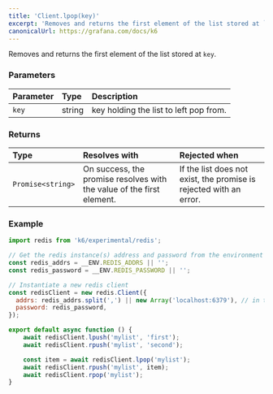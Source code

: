 ```yaml
---
title: 'Client.lpop(key)'
excerpt: 'Removes and returns the first element of the list stored at `key`.'
canonicalUrl: https://grafana.com/docs/k6
---
```


Removes and returns the first element of the list stored at `key`.

### Parameters

| Parameter | Type   | Description                            |
| :-------- | :----- | :------------------------------------- |
| `key`     | string | key holding the list to left pop from. |


### Returns

| Type              | Resolves with                                                         | Rejected when                                                      |
| :---------------- | :-------------------------------------------------------------------- | :----------------------------------------------------------------- |
| `Promise<string>` | On success, the promise resolves with the value of the first element. | If the list does not exist, the promise is rejected with an error. |

### Example

<CodeGroup labels={[]}>

```javascript
import redis from 'k6/experimental/redis';

// Get the redis instance(s) address and password from the environment
const redis_addrs = __ENV.REDIS_ADDRS || '';
const redis_password = __ENV.REDIS_PASSWORD || '';

// Instantiate a new redis client
const redisClient = new redis.Client({
  addrs: redis_addrs.split(',') || new Array('localhost:6379'), // in the form of 'host:port', separated by commas
  password: redis_password,
});

export default async function () {
    await redisClient.lpush('mylist', 'first');
    await redisClient.rpush('mylist', 'second');

    const item = await redisClient.lpop('mylist');
    await redisClient.rpush('mylist', item);
    await redisClient.rpop('mylist');
}
```

</CodeGroup>